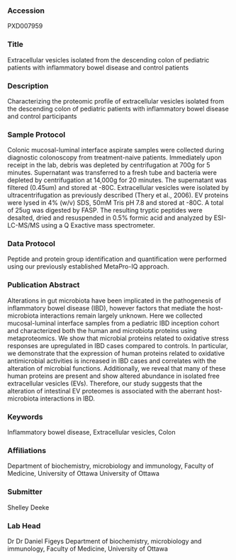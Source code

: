 ### Accession
PXD007959

### Title
Extracellular vesicles isolated from the descending colon of pediatric patients with inflammatory bowel disease and control patients

### Description
Characterizing the proteomic profile of extracellular vesicles isolated from the descending colon of pediatric patients with inflammatory bowel disease and control participants

### Sample Protocol
Colonic mucosal-luminal interface aspirate samples were collected during diagnostic colonoscopy from treatment-naive patients. Immediately upon receipt in the lab, debris was depleted by centrifugation at 700g for 5 minutes. Supernatant was transferred to a fresh tube and bacteria were depleted by centrifugation at 14,000g for 20 minutes. The supernatant was filtered (0.45um) and stored at -80C. Extracellular vesicles were isolated by ultracentrifugation as previously described (Thery et al., 2006). EV proteins were lysed in 4% (w/v) SDS, 50mM Tris pH 7.8 and stored at -80C. A total of 25ug was digested by FASP. The resulting tryptic peptides were desalted, dried and resuspended in 0.5% formic acid and analyzed by ESI-LC-MS/MS using a Q Exactive mass spectrometer.

### Data Protocol
Peptide and protein group identification and quantification were performed using our previously established MetaPro-IQ approach.

### Publication Abstract
Alterations in gut microbiota have been implicated in the pathogenesis of inflammatory bowel disease (IBD), however factors that mediate the host-microbiota interactions remain largely unknown. Here we collected mucosal-luminal interface samples from a pediatric IBD inception cohort and characterized both the human and microbiota proteins using metaproteomics. We show that microbial proteins related to oxidative stress responses are upregulated in IBD cases compared to controls. In particular, we demonstrate that the expression of human proteins related to oxidative antimicrobial activities is increased in IBD cases and correlates with the alteration of microbial functions. Additionally, we reveal that many of these human proteins are present and show altered abundance in isolated free extracellular vesicles (EVs). Therefore, our study suggests that the alteration of intestinal EV proteomes is associated with the aberrant host-microbiota interactions in IBD.

### Keywords
Inflammatory bowel disease, Extracellular vesicles, Colon

### Affiliations
Department of biochemistry, microbiology and immunology, Faculty of Medicine, University of Ottawa
University of Ottawa

### Submitter
Shelley Deeke

### Lab Head
Dr Dr Daniel Figeys
Department of biochemistry, microbiology and immunology, Faculty of Medicine, University of Ottawa


